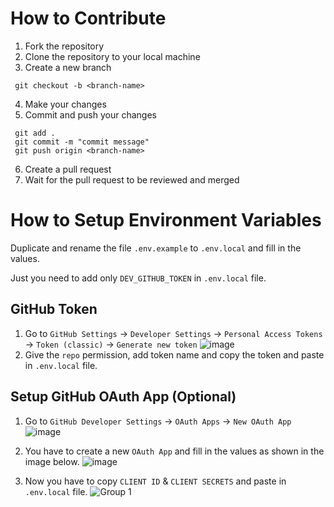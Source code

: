 # How to Contribute

1. Fork the repository
2. Clone the repository to your local machine
3. Create a new branch 
```
 git checkout -b <branch-name>
```

4. Make your changes
5. Commit and push your changes
```
 git add .
 git commit -m "commit message"
 git push origin <branch-name>
```
6. Create a pull request
7. Wait for the pull request to be reviewed and merged


# How to Setup Environment Variables

Duplicate and rename the file `.env.example` to `.env.local` and fill in the values.

Just you need to add only `DEV_GITHUB_TOKEN` in `.env.local` file.
## GitHub Token

1. Go to `GitHub Settings` -> `Developer Settings` -> `Personal Access Tokens` -> `Token (classic)` -> `Generate new token`
![image](https://github.com/priyankarpal/ProjectsHut/assets/88102392/bcb319ec-0596-4dfc-ba88-097f591f18e4)
2. Give the `repo` permission, add token name and copy the token and paste in `.env.local` file.


## Setup GitHub OAuth App (Optional)

1. Go to `GitHub Developer Settings` -> `OAuth Apps` -> `New OAuth App`
![image](https://github.com/priyankarpal/ProjectsHut/assets/88102392/26c397a7-4c11-43a7-8dcd-28b4c901750d)

2. You have to create a new `OAuth App` and fill in the values as shown in the image below.
![image](https://github.com/priyankarpal/ProjectsHut/assets/88102392/26c397a7-4c11-43a7-8dcd-28b4c901750d)
3. Now you have to copy `CLIENT ID` & `CLIENT SECRETS` and paste in `.env.local` file.
![Group 1](https://github.com/priyankarpal/ProjectsHut/assets/88102392/c4f8c346-7aa7-4cb5-9f93-aa8200a3808f)

